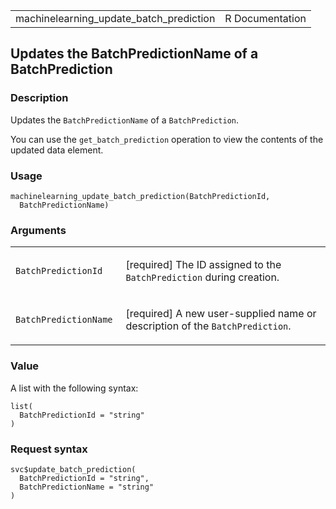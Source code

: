 <table style="width: 100%;">
<tbody>
<tr class="odd">
<td>machinelearning_update_batch_prediction</td>
<td style="text-align: right;">R Documentation</td>
</tr>
</tbody>
</table>

## Updates the BatchPredictionName of a BatchPrediction

### Description

Updates the `BatchPredictionName` of a `BatchPrediction`.

You can use the `get_batch_prediction` operation to view the contents of
the updated data element.

### Usage

    machinelearning_update_batch_prediction(BatchPredictionId,
      BatchPredictionName)

### Arguments

<table>
<colgroup>
<col style="width: 35%" />
<col style="width: 65%" />
</colgroup>
<tbody>
<tr class="odd">
<td><code
id="machinelearning_update_batch_prediction_:_BatchPredictionId">BatchPredictionId</code></td>
<td><p>[required] The ID assigned to the <code>BatchPrediction</code>
during creation.</p></td>
</tr>
<tr class="even">
<td><code
id="machinelearning_update_batch_prediction_:_BatchPredictionName">BatchPredictionName</code></td>
<td><p>[required] A new user-supplied name or description of the
<code>BatchPrediction</code>.</p></td>
</tr>
</tbody>
</table>

### Value

A list with the following syntax:

    list(
      BatchPredictionId = "string"
    )

### Request syntax

    svc$update_batch_prediction(
      BatchPredictionId = "string",
      BatchPredictionName = "string"
    )
